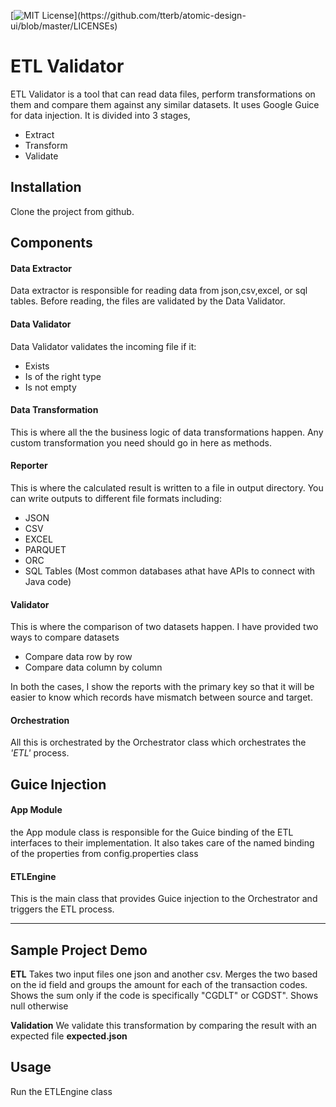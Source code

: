 [![MIT License](https://img.shields.io/apm/l/atomic-design-ui.svg?)](https://github.com/tterb/atomic-design-ui/blob/master/LICENSEs)

# ETL Validator

ETL Validator is a tool that can read data files, perform transformations on them and compare them against any similar datasets. It uses Google Guice for data injection.
It is divided into 3 stages, 
<ul>
<li>Extract</li>
<li>Transform</li>
<li>Validate</li>
</ul>

## Installation

Clone the project from github.

## Components

#### Data Extractor

Data extractor is responsible for reading data from json,csv,excel, or sql tables. Before reading, the files are validated by the Data Validator.

#### Data Validator

Data Validator validates the incoming file if it:
<ul>
<li>Exists</li>
<li>Is of the right type</li>
<li>Is not empty</li>
</ul>

#### Data Transformation

This is where all the the business logic of data transformations happen. Any custom transformation you need should go in here as methods.

#### Reporter

This is where the calculated result is written to a file in output directory. You can write outputs to different file formats including:

<ul>
<li>JSON</li>
<li>CSV</li>
<li>EXCEL</li>
<li>PARQUET</li>
<li>ORC</li> 
<li>SQL Tables (Most common databases athat have APIs to connect with Java code)</li>  
</ul>

#### Validator

This is where the comparison of two datasets happen. I have provided two ways to compare datasets
<ul>
<li>Compare data row by row</li>
<li>Compare data column by column</li>
</ul>

In both the cases, I show the reports with the primary key so that it will be easier to know which records have mismatch between source and target.

#### Orchestration

All this is orchestrated by the Orchestrator class which orchestrates the *'ETL'* process.

## Guice Injection

#### App Module

the App module class is responsible for the Guice binding of the ETL interfaces to their implementation. It also takes care of the named binding of the properties from config.properties class

#### ETLEngine

This is the main class that provides Guice injection to the Orchestrator and triggers the ETL process.

____________________________________________________________________________________________________________________________________

## Sample Project Demo
**ETL**
Takes two input files one json and another csv. Merges the two based on the id field and groups the amount for each of the transaction codes. Shows the sum only if the code is specifically "CGDLT" or CGDST". Shows null otherwise

**Validation**
We validate this transformation by comparing the result with an expected file **expected.json**

## Usage

Run the ETLEngine class
